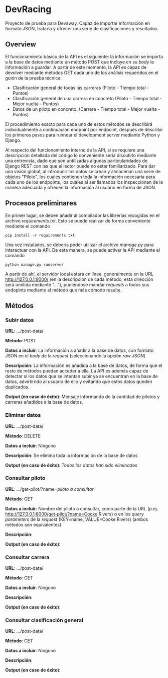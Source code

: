 # DevRacing
Proyecto de prueba para Devaway. Capaz de importar información en formato JSON, tratarla y ofrecer una serie de clasificaciones y resultados.


## Overview
El funcionamiento básico de la API es el siguiente: la información se importa a la base de datos mediante un método POST que incluye en su *body* la información a guardar. A partir de este momento, la API es capaz de devolver mediante métodos GET cada uno de los análisis requeridos en el guión de la prueba técnica:

- Clasificación general de todas las carreras (Piloto - Tiempo total - Puntos)
- Clasificación general de una carrera en concreto (Piloto - Tiempo total - Mejor vuelta - Puntos)
- Datos de un piloto en concreto. (Carrera - Tiempo total - Mejor vuelta - Puntos)

El procedimiento exacto para cada uno de estos métodos se describirá individualmente a continuación endpoint por endpoint, después de describir los primeros pasos para runnear el development server mediante Python y Django.

Al respecto del funcionamiento interno de la API, si se requiere una descripción detallada del código lo conveniente sería discutirlo mediante una entrevista, dado que son untilizadas algunas particularidades de Django REST con las que el lector puede no estar familiarizado. Para dar una visión global, al introducir los datos se crean y almacenan una serie de objetos "Piloto", los cuales contienen toda la información necesaria para cada uno de los endpoints, los cuales al ser llamados los inspeccionan de la manera adecuada y ofrecen la información al usuario en forma de JSON.
 
 
## Procesos preliminares

En primer lugar, se deben añadir al compilador las librerías recogidas en el archivo *requirements.txt*. Esto se puede realizar de forma conveniente mediante el comando
```
pip install -r requirements.txt
```

Una vez instalados, se debería poder utilizar el archivo *manage.py* para interactuar con la API. De esta manera, se puede activar la API mediante el comando
```
python manage.py runserver
```

A partir de ahí, el servidor local estará en línea, generalmente en la URL http://127.0.0.1:8000/ (en la descripción de cada método, esta dirección será omitida mediante "..."), pudiéndose mandar *requests* a todos sus endopints mediante el método que más cómodo resulte.

## Métodos
### Subir datos
**URL**: .../post-data/

**Método**: POST

**Datos a incluir**: La información a añadir a la base de datos, con formato JSON en el *body* de la *request* (seleccionando la opción *raw JSON*)

**Descripción**: La información es añadida a la base de datos, de forma que el resto de métodos puedan acceder a ella. La API es además capaz de detectar si los datos que se intentan subir ya se encuentran en la base de datos, advirtirndo al usuario de ello y evitando que estos datos queden duplicados.

**Output (en caso de éxito)**: Mensaje informando de la cantidad de pilotos y carreras añadidos a la base de datos.

### Eliminar datos
**URL**: .../post-data/

**Método**: DELETE

**Datos a incluir**: Ninguno

**Descripción**: Se elimina toda la información de la base de datos

**Output (en caso de éxito)**: *Todos los datos han sido eliminados*

### Consultar piloto
**URL**: .../get-pilot/?name=*piloto a consultar*

**Método**: GET

**Datos a incluir**: Nombre del piloto a consultar, como parte de la URL (p.ej. http://127.0.0.1:8000/get-pilot/?name=Cooke Rivers) o en los *query parameters* de la *request* (KEY=name, VALUE=Cooke Rivers) (ambos métodos son equivalentes)

**Descripción**:

**Output (en caso de éxito)**:

### Consultar carrera
**URL**: .../post-data/

**Método**: GET

**Datos a incluir**: Ninguno

**Descripción**:

**Output (en caso de éxito)**:

### Consultar clasificación general
**URL**: .../post-data/

**Método**: GET

**Datos a incluir**: Ninguno

**Descripción**:

**Output (en caso de éxito)**:


